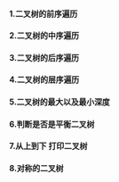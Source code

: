 
#### 1.二叉树的前序遍历
#### 2.二叉树的中序遍历
#### 3.二叉树的后序遍历
#### 4.二叉树的层序遍历
#### 5.二叉树的最大以及最小深度
#### 6.判断是否是平衡二叉树
#### 7.从上到下 打印二叉树
#### 8.对称的二叉树
